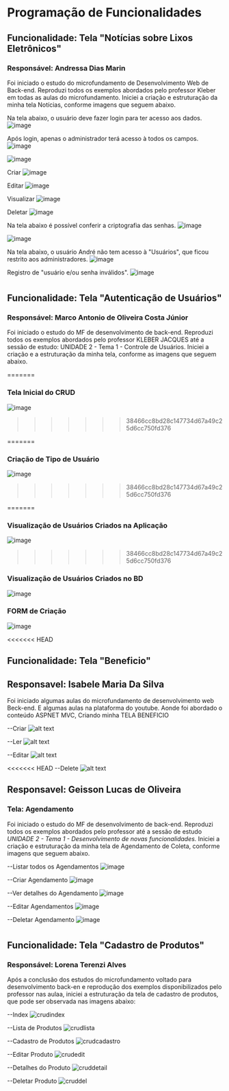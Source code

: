 # Programação de Funcionalidades


## Funcionalidade: Tela "Notícias sobre Lixos Eletrônicos"

### Responsável: Andressa Dias Marin

Foi iniciado o estudo do microfundamento de Desenvolvimento Web de Back-end. Reproduzi todos os exemplos abordados pelo professor Kleber em todas as aulas do microfundamento. Iniciei a criação e estruturação da minha tela Notícias, conforme imagens que seguem abaixo.

Na tela abaixo, o usuário deve fazer login para ter acesso aos dados.
![image](https://github.com/user-attachments/assets/42e3aa4f-6020-42b1-af4f-a8105d535bc4)


Após login, apenas o administrador terá acesso à todos os campos.
![image](https://github.com/user-attachments/assets/2dcd4ff1-b56b-4b01-9439-f731ceb2c597)

![image](https://github.com/user-attachments/assets/566b4ded-c6ab-47c9-a8e4-572281f48d66)

Criar
![image](https://github.com/user-attachments/assets/762ca423-8f4a-4855-9814-a1bfa1bab85d)

Editar
![image](https://github.com/user-attachments/assets/a2a4fecf-ed3d-4c66-b1bf-580c51949249)

Visualizar
![image](https://github.com/user-attachments/assets/b0e9822a-880b-4f2e-b1d9-a31186d21328)

Deletar
![image](https://github.com/user-attachments/assets/62ccb867-a674-4275-b585-b9f194c7e928)


Na tela abaixo é possível conferir a criptografia das senhas.
![image](https://github.com/user-attachments/assets/bdda7cdb-54dc-4132-836f-b55c84760dd7)

![image](https://github.com/user-attachments/assets/820c9c91-d6ce-48bc-b555-4bc0c70a1948)

Na tela abaixo, o usuário André não tem acesso à "Usuários", que ficou restrito aos administradores.
![image](https://github.com/user-attachments/assets/96cc6e3a-719b-4706-a90a-9812bcee5bf1)

Registro de "usuário e/ou senha inválidos".
![image](https://github.com/user-attachments/assets/de8f596a-31ed-4d3a-8c36-83a9cc3f440e)

#
## Funcionalidade: Tela "Autenticação de Usuários"
### Responsável: Marco Antonio de Oliveira Costa Júnior

Foi iniciado o estudo do MF de desenvolvimento de back-end. Reproduzi todos os exemplos abordados pelo professor KLEBER JACQUES até a sessão de estudo: UNIDADE 2 - Tema 1 - Controle de Usuários. Iniciei a criação e a estruturação da minha tela, conforme as imagens que seguem abaixo.


=======
### Tela Inicial do CRUD
![image](img/usercap1.PNG)
>>>>>>> 38466cc8bd28c147734d67a49c25d6cc750fd376


=======
### Criação de Tipo de Usuário
![image](img/usercap2.PNG)
>>>>>>> 38466cc8bd28c147734d67a49c25d6cc750fd376


=======
### Visualização de Usuários Criados na Aplicação
![image](img/usercap4.PNG)
>>>>>>> 38466cc8bd28c147734d67a49c25d6cc750fd376


### Visualização de Usuários Criados no BD
![image](img/usercap5.PNG)

### FORM de Criação
![image](img/usercap3.PNG)




<<<<<<< HEAD
## Funcionalidade: Tela "Beneficio"

## Responsavel: Isabele Maria Da Silva 


Foi iniciado algumas aulas do microfundamento de desenvolvimento web Beck-end. E algumas aulas na plataforma do youtube. Aonde foi abordado o conteúdo ASPNET MVC, Criando minha TELA BENEFICIO


--Criar
![alt text](image.png)

--Ler
![alt text](image-1.png)

--Editar
![alt text](image-2.png)

<<<<<<< HEAD
--Delete
![alt text](image-3.png)


## Responsavel: Geisson Lucas de Oliveira
### Tela: Agendamento
Foi iniciado o estudo do MF de desenvolvimento de back-end. Reproduzi todos os exemplos abordados pelo professor até a sessão de estudo *UNIDADE 2 - Tema 1 - Desenvolvimento de novas funcionalidades.* Iniciei a criação e estruturação da minha tela de Agendamento de Coleta, conforme imagens que seguem abaixo.

--Listar todos os Agendamentos
![image](../src/srcGeisson/img/AgendamentoIndex.png)

--Criar Agendamento
![image](../src/srcGeisson/img/AgendamentoCriar.png)

--Ver detalhes do Agendamento
![image](../src/srcGeisson/img/AgendamentoDetalhes.png)

--Editar Agendamentos
![image](../src/srcGeisson/img/AgendamentoEditar.png)

--Deletar Agendamento
![image](../src/srcGeisson/img/AgendamentoDeletar.png)

#

## Funcionalidade: Tela "Cadastro de Produtos"

### Responsável: Lorena Terenzi Alves

Após a conclusão dos estudos do microfundamento voltado para desenvolvimento back-en e reprodução dos exemplos disponibilizados pelo professor nas aulaa, iniciei a estruturação da tela de cadastro de produtos, que pode ser observada nas imagens abaixo:

--Index
![crudindex](https://github.com/user-attachments/assets/1da2a6c4-2fa5-48bb-a3e7-5381c0e1d45d)

--Lista de Produtos
![crudlista](https://github.com/user-attachments/assets/ba8a0048-c7e6-4a0d-8c1b-011bfb31ac04)

--Cadastro de Produtos
![crudcadastro](https://github.com/user-attachments/assets/b33657a2-d895-4b19-8978-d538938ead74)

--Editar Produto
![crudedit](https://github.com/user-attachments/assets/e1a08d2e-6def-4e78-b82c-7f58a24e1e17)

--Detalhes do Produto
![cruddetail](https://github.com/user-attachments/assets/773caca7-8182-4781-8077-1aafe11d66f8)

--Deletar Produto
![cruddel](https://github.com/user-attachments/assets/898629c6-5c22-49ee-be72-7c00c29d51de)







